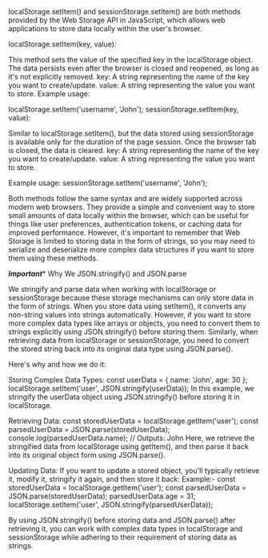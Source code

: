 
localStorage.setItem() and sessionStorage.setItem() are both methods provided by the Web Storage API in JavaScript, which allows web applications to store data locally within the user's browser.

localStorage.setItem(key, value):

This method sets the value of the specified key in the localStorage object. The data persists even after the browser is closed and reopened, as long as it's not explicitly removed.
key: A string representing the name of the key you want to create/update.
value: A string representing the value you want to store.
Example usage:

localStorage.setItem('username', 'John');
sessionStorage.setItem(key, value):

Similar to localStorage.setItem(), but the data stored using sessionStorage is available only for the duration of the page session. Once the browser tab is closed, the data is cleared.
key: A string representing the name of the key you want to create/update.
value: A string representing the value you want to store.

Example usage:
sessionStorage.setItem('username', 'John');

Both methods follow the same syntax and are widely supported across modern web browsers. They provide a simple and convenient way to store small amounts of data locally within the browser, which can be useful for things like user preferences, authentication tokens, or caching data for improved performance. However, it's important to remember that Web Storage is limited to storing data in the form of strings, so you may need to serialize and deserialize more complex data structures if you want to store them using these methods.

*******************Important********************
Why We  JSON.stringify() and JSON.parse

We stringify and parse data when working with localStorage or sessionStorage because these storage mechanisms can only store data in the form of strings. When you store data using setItem(), it converts any non-string values into strings automatically. However, if you want to store more complex data types like arrays or objects, you need to convert them to strings explicitly using JSON.stringify() before storing them. Similarly, when retrieving data from localStorage or sessionStorage, you need to convert the stored string back into its original data type using JSON.parse().

Here's why and how we do it:

Storing Complex Data Types:
const userData = { name: 'John', age: 30 };
localStorage.setItem('user', JSON.stringify(userData));
In this example, we stringify the userData object using JSON.stringify() before storing it in localStorage.

Retrieving Data:
const storedUserData = localStorage.getItem('user');
const parsedUserData = JSON.parse(storedUserData);
console.log(parsedUserData.name); // Outputs: John
Here, we retrieve the stringified data from localStorage using getItem(), and then parse it back into its original object form using JSON.parse().

Updating Data:
If you want to update a stored object, you'll typically retrieve it, modify it, stringify it again, and then store it back:
Example:-
const storedUserData = localStorage.getItem('user');
const parsedUserData = JSON.parse(storedUserData);
parsedUserData.age = 31;
localStorage.setItem('user', JSON.stringify(parsedUserData));




By using JSON.stringify() before storing data and JSON.parse() after retrieving it, you can work with complex data types in localStorage and sessionStorage while adhering to their requirement of storing data as strings.





